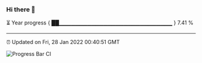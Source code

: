 ### Hi there 👋

⏳ Year progress { ██▁▁▁▁▁▁▁▁▁▁▁▁▁▁▁▁▁▁▁▁▁▁▁▁▁▁▁▁ } 7.41 %

---

⏰ Updated on Fri, 28 Jan 2022 00:40:51 GMT

![Progress Bar CI](https://github.com/liununu/liununu/workflows/Progress%20Bar%20CI/badge.svg)
